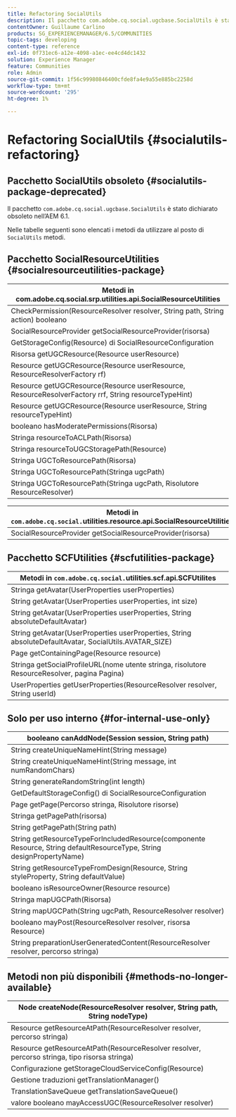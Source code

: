 ```yaml
---
title: Refactoring SocialUtils
description: Il pacchetto com.adobe.cq.social.ugcbase.SocialUtils è stato dichiarato obsoleto in AEM 6.1
contentOwner: Guillaume Carlino
products: SG_EXPERIENCEMANAGER/6.5/COMMUNITIES
topic-tags: developing
content-type: reference
exl-id: 0f731ec6-a12e-4098-a1ec-ee4cd4dc1432
solution: Experience Manager
feature: Communities
role: Admin
source-git-commit: 1f56c99980846400cfde8fa4e9a55e885bc2258d
workflow-type: tm+mt
source-wordcount: '295'
ht-degree: 1%

---
```


# Refactoring SocialUtils {#socialutils-refactoring}

## Pacchetto SocialUtils obsoleto {#socialutils-package-deprecated}

Il pacchetto `com.adobe.cq.social.ugcbase.SocialUtils` è stato dichiarato obsoleto nell’AEM 6.1.

Nelle tabelle seguenti sono elencati i metodi da utilizzare al posto di `SocialUtils` metodi.

## Pacchetto SocialResourceUtilities  {#socialresourceutilities-package}

| Metodi in com.adobe.cq.social.srp.utilities.api.SocialResourceUtilities |
|---|
| CheckPermission(ResourceResolver resolver, String path, String action) booleano |  |
| SocialResourceProvider getSocialResourceProvider(risorsa) |  |
| GetStorageConfig(Resource) di SocialResourceConfiguration |  |
| Risorsa getUGCResource(Resource userResource) |  |
| Resource getUGCResource(Resource userResource, ResourceResolverFactory rf) | nuovo |
| Resource getUGCResource(Resource userResource, ResourceResolverFactory rrf, String resourceTypeHint) | nuovo |
| Resource getUGCResource(Resource userResource, String resourceTypeHint) |  |
| booleano hasModeratePermissions(Risorsa) |  |
| Stringa resourceToACLPath(Risorsa) |  |
| Stringa resourceToUGCStoragePath(Resource) | sostituisce String resourceToUGCPath(Resource) |
| Stringa UGCToResourcePath(Risorsa) |  |
| Stringa UGCToResourcePath(Stringa ugcPath) | firma del metodo modificata |
| Stringa UGCToResourcePath(Stringa ugcPath, Risolutore ResourceResolver) | nuovo |

| Metodi in `com.adobe.cq.social.`utilities.resource.api.SocialResourceUtilities |
|---|
| SocialResourceProvider getSocialResourceProvider(risorsa) | sostituisce SocialResourceProvider getConfiguredProvider(risorsa risorsa) |

## Pacchetto SCFUtilities {#scfutilities-package}

| Metodi in `com.adobe.cq.social.`utilities.scf.api.SCFUtilites |
|---|
| Stringa getAvatar(UserProperties userProperties) |
| String getAvatar(UserProperties userProperties, int size) |
| String getAvatar(UserProperties userProperties, String absoluteDefaultAvatar) |
| String getAvatar(UserProperties userProperties, String absoluteDefaultAvatar, SocialUtils.AVATAR_SIZE) |
| Page getContainingPage(Resource resource) |
| Stringa getSocialProfileURL(nome utente stringa, risolutore ResourceResolver, pagina Pagina) |
| UserProperties getUserProperties(ResourceResolver resolver, String userId) |

## Solo per uso interno {#for-internal-use-only}

| booleano canAddNode(Session session, String path) |
|---|
| String createUniqueNameHint(String message) |
| String createUniqueNameHint(String message, int numRandomChars) |
| String generateRandomString(int length) |
| GetDefaultStorageConfig() di SocialResourceConfiguration |
| Page getPage(Percorso stringa, Risolutore risorse) |
| Stringa getPagePath(risorsa) |
| String getPagePath(String path) |
| String getResourceTypeForIncludedResource(componente Resource, String defaultResourceType, String designPropertyName) |
| String getResourceTypeFromDesign(Resource, String styleProperty, String defaultValue) |
| booleano isResourceOwner(Resource resource) |
| Stringa mapUGCPath(Risorsa) |
| String mapUGCPath(String ugcPath, ResourceResolver resolver) |
| booleano mayPost(ResourceResolver resolver, risorsa Resource) |
| String preparationUserGeneratedContent(ResourceResolver resolver, percorso stringa) |

## Metodi non più disponibili {#methods-no-longer-available}

| Node createNode(ResourceResolver resolver, String path, String nodeType) |
|---|
| Resource getResourceAtPath(ResourceResolver resolver, percorso stringa) |
| Resource getResourceAtPath(ResourceResolver resolver, percorso stringa, tipo risorsa stringa) |
| Configurazione getStorageCloudServiceConfig(Resource) |
| Gestione traduzioni getTranslationManager() |
| TranslationSaveQueue getTranslationSaveQueue() |
| valore booleano mayAccessUGC(ResourceResolver resolver) |
